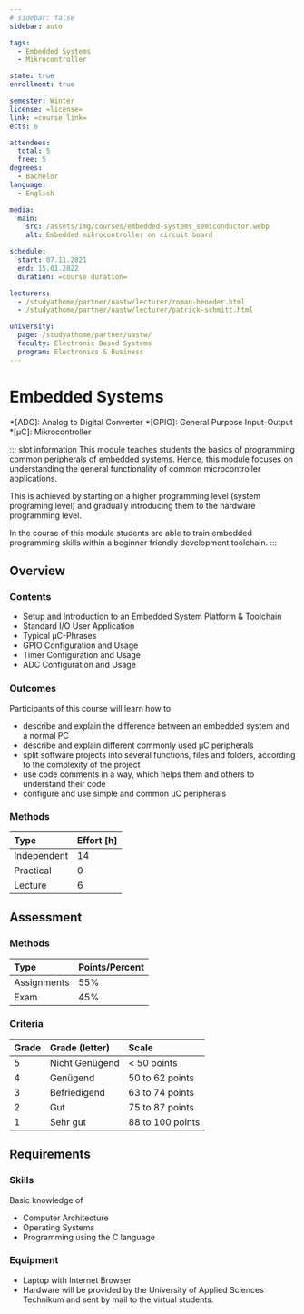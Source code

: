 ```yaml
---
# sidebar: false
sidebar: auto

tags:
  - Embedded Systems
  - Mikrocontroller

state: true
enrollment: true

semester: Winter
license: =license=
link: =course link=
ects: 6

attendees:
  total: 5
  free: 5
degrees:
  - Bachelor
language:
  - English

media:
  main:
    src: /assets/img/courses/embedded-systems_semiconductor.webp
    alt: Embedded mikrocontroller on circuit board

schedule:
  start: 07.11.2021
  end: 15.01.2022
  duration: =course duration=

lecturers:
  - /studyathome/partner/uastw/lecturer/roman-beneder.html
  - /studyathome/partner/uastw/lecturer/patrick-schmitt.html

university:
  page: /studyathome/partner/uastw/
  faculty: Electronic Based Systems
  program: Electronics & Business
---
```


# Embedded Systems

*[ADC]: Analog to Digital Converter
*[GPIO]: General Purpose Input-Output
*[µC]: Mikrocontroller

::: slot information
This module teaches students the basics of programming common peripherals of embedded systems.
Hence, this module focuses on understanding the general functionality of common microcontroller applications.

This is achieved by starting on a higher programming level (system programing level) and gradually introducing them to the hardware programming level. 

In the course of this module students are able to train embedded programming skills within a beginner friendly development toolchain.
:::

## Overview

### Contents

- Setup and Introduction to an Embedded System Platform & Toolchain
- Standard I/O User Application
- Typical µC-Phrases
- GPIO Configuration and Usage
- Timer Configuration and Usage
- ADC Configuration and Usage

### Outcomes

Participants of this course will learn how to

- describe and explain the difference between an embedded system and a normal PC
- describe and explain different commonly used µC peripherals
- split software projects into several functions, files and folders, according to the complexity of the project
- use code comments in a way, which helps them and others to understand their code
- configure and use simple and common µC peripherals

### Methods

| Type        | Effort \[h\] |
| :---------- | :----------- |
| Independent | 14           |
| Practical   |  0           |
| Lecture     |  6           |

## Assessment

### Methods

| Type          | Points/Percent |
| :------------ | :------------- |
| Assignments   | 55%            |
| Exam          | 45%            |

### Criteria

| Grade | Grade (letter) | Scale            |
| :---- | :------------- | :--------------- |
| 5     | Nicht Genügend | < 50 points      |
| 4     | Genügend       | 50 to 62 points  |
| 3     | Befriedigend   | 63 to 74 points  |
| 2     | Gut            | 75 to 87 points  |
| 1     | Sehr gut       | 88 to 100 points |

## Requirements

### Skills

Basic knowledge of

* Computer Architecture
* Operating Systems
* Programming using the C language

### Equipment

- Laptop with Internet Browser
- Hardware will be provided by the University of Applied Sciences Technikum and sent by mail to the virtual students.
